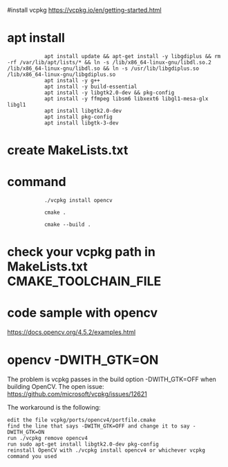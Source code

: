 #install vcpkg
https://vcpkg.io/en/getting-started.html

# apt install

				apt install update && apt-get install -y libgdiplus && rm -rf /var/lib/apt/lists/* && ln -s /lib/x86_64-linux-gnu/libdl.so.2 /lib/x86_64-linux-gnu/libdl.so && ln -s /usr/lib/libgdiplus.so /lib/x86_64-linux-gnu/libgdiplus.so
				apt install -y g++
				apt install -y build-essential
				apt install -y libgtk2.0-dev && pkg-config
				apt install -y ffmpeg libsm6 libxext6 libgl1-mesa-glx libgl1
				apt install libgtk2.0-dev
				apt install pkg-config
				apt install libgtk-3-dev
# create MakeLists.txt

# command

				./vcpkg install opencv

				cmake .

				cmake --build .

# check your vcpkg path in MakeLists.txt CMAKE_TOOLCHAIN_FILE


# code sample with opencv

https://docs.opencv.org/4.5.2/examples.html

# opencv -DWITH_GTK=ON

The problem is vcpkg passes in the build option -DWITH_GTK=OFF when building OpenCV. The open issue: https://github.com/microsoft/vcpkg/issues/12621

The workaround is the following:

    edit the file vcpkg/ports/opencv4/portfile.cmake
    find the line that says -DWITH_GTK=OFF and change it to say -DWITH_GTK=ON
    run ./vcpkg remove opencv4
    run sudo apt-get install libgtk2.0-dev pkg-config
    reinstall OpenCV with ./vcpkg install opencv4 or whichever vcpkg command you used

